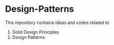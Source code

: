# Design-Patterns
This repository contains ideas and codes related to 
1. Solid Design Principles
2. Design Patterns
